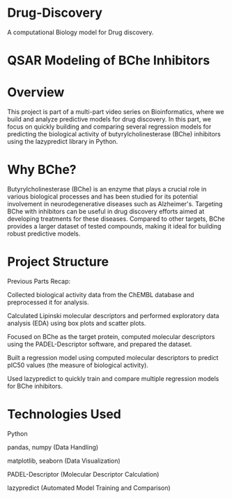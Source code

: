 # Drug-Discovery
A computational Biology model for Drug discovery.

# QSAR Modeling of BChe Inhibitors

# Overview

This project is part of a multi-part video series on Bioinformatics, where we build and analyze predictive models for drug discovery. In this part, we focus on quickly building and comparing several regression models for predicting the biological activity of butyrylcholinesterase (BChe) inhibitors using the lazypredict library in Python.

# Why BChe?

Butyrylcholinesterase (BChe) is an enzyme that plays a crucial role in various biological processes and has been studied for its potential involvement in neurodegenerative diseases such as Alzheimer's. Targeting BChe with inhibitors can be useful in drug discovery efforts aimed at developing treatments for these diseases. Compared to other targets, BChe provides a larger dataset of tested compounds, making it ideal for building robust predictive models.

# Project Structure

Previous Parts Recap:

Collected biological activity data from the ChEMBL database and preprocessed it for analysis.

 Calculated Lipinski molecular descriptors and performed exploratory data analysis (EDA) using box plots and scatter plots.

 Focused on BChe as the target protein, computed molecular descriptors using the PADEL-Descriptor software, and prepared the dataset.

 Built a regression model using computed molecular descriptors to predict pIC50 values (the measure of biological activity).

 Used lazypredict to quickly train and compare multiple regression models for BChe inhibitors.

# Technologies Used

Python

pandas, numpy (Data Handling)

matplotlib, seaborn (Data Visualization)

PADEL-Descriptor (Molecular Descriptor Calculation)

lazypredict (Automated Model Training and Comparison)

